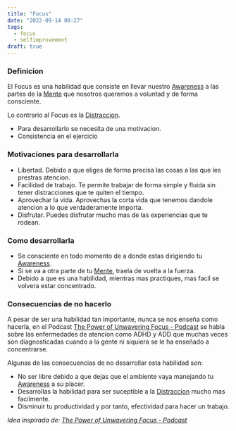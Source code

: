 ```yaml
---
title: "Focus"
date: "2022-09-14 08:27"
tags: 
  - focus
  - selfimprovement
draft: true
---
```

### Definicion
El Focus es una habilidad que consiste en llevar nuestro [Awareness](es/notes/Awareness.md) a las partes de la [Mente](es/notes/Mente.md) que nosotros queremos a voluntad y de forma consciente.

Lo contrario al Focus es la [Distraccion](es/notes/Distraccion.md).

- Para desarrollarlo se necesita de una motivacion.
- Consistencia en el ejercicio
### Motivaciones para desarrollarla
- Libertad. Debido a que eliges de forma precisa las cosas a las que les prestras atencion.
- Facilidad de trabajo. Te permite trabajar de forma simple y fluida sin tener distracciones que te quiten el tiempo.
- Aprovechar la vida. Aprovechas la corta vida que tenemos dandole atencion a lo que verdaderamente importa.
- Disfrutar. Puedes disfrutar mucho mas de las experiencias que te rodean.

### Como desarrollarla
- Se consciente en todo momento de a donde estas dirigiendo tu [Awareness](es/notes/Awareness.md).
- Si se va a otra parte de tu [Mente](es/notes/Mente.md), traela de vuelta a la fuerza.
- Debido a que es una habilidad, mientras mas practiques, mas facil se volvera estar concentrado.

### Consecuencias de no hacerlo
A pesar de ser una habilidad tan importante, nunca se nos enseña como hacerla, en el Podcast [The Power of Unwavering Focus - Podcast](es/reference/The%20Power%20of%20Unwavering%20Focus%20-%20Podcast.md) se habla sobre las enfermedades de atencion como ADHD y ADD que muchas veces son diagnosticadas cuando a la gente ni siquiera se le ha enseñado a concentrarse.

Algunas de las consecuencias de no desarrollar esta habilidad son:
- No ser libre debido a que dejas que el ambiente vaya manejando tu [Awareness](es/notes/Awareness.md) a su placer.
- Desarrollas la habilidad para ser suceptible a la [Distraccion](es/notes/Distraccion.md) mucho mas facilmente.
- Disminuir tu productividad y por tanto, efectividad para hacer un trabajo.

*Idea inspirada de: [The Power of Unwavering Focus - Podcast](es/reference/The%20Power%20of%20Unwavering%20Focus%20-%20Podcast.md)*
